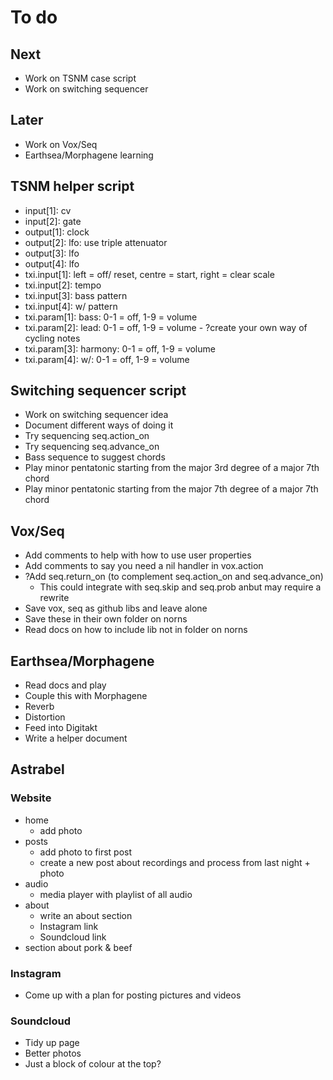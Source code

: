 # To do

## Next
- Work on TSNM case script
- Work on switching sequencer

## Later
- Work on Vox/Seq
- Earthsea/Morphagene learning

## TSNM helper script
- input[1]: cv
- input[2]: gate
- output[1]: clock
- output[2]: lfo: use triple attenuator
- output[3]: lfo
- output[4]: lfo
- txi.input[1]: left = off/ reset, centre = start, right = clear scale
- txi.input[2]: tempo
- txi.input[3]: bass pattern
- txi.input[4]: w/ pattern
- txi.param[1]: bass: 0-1 = off, 1-9 = volume
- txi.param[2]: lead: 0-1 = off, 1-9 = volume - ?create your own way of cycling notes
- txi.param[3]: harmony: 0-1 = off, 1-9 = volume
- txi.param[4]: w/: 0-1 = off, 1-9 = volume

## Switching sequencer script
- Work on switching sequencer idea
- Document different ways of doing it
- Try sequencing seq.action_on
- Try sequencing seq.advance_on
- Bass sequence to suggest chords
- Play minor pentatonic starting from the major 3rd degree of a major 7th chord
- Play minor pentatonic starting from the major 7th degree of a major 7th chord

## Vox/Seq
- Add comments to help with how to use user properties
- Add comments to say you need a nil handler in vox.action
- ?Add seq.return_on (to complement seq.action_on and seq.advance_on)
  - This could integrate with seq.skip and seq.prob anbut may require a rewrite
- Save vox, seq as github libs and leave alone
- Save these in their own folder on norns
- Read docs on how to include lib not in folder on norns

## Earthsea/Morphagene
- Read docs and play
- Couple this with Morphagene
- Reverb
- Distortion
- Feed into Digitakt
- Write a helper document

## Astrabel
### Website
- home
  - add photo
- posts
  - add photo to first post
  - create a new post about recordings and process from last night + photo
- audio
  - media player with playlist of all audio
- about
  - write an about section
  - Instagram link
  - Soundcloud link
- section about pork & beef

### Instagram
- Come up with a plan for posting pictures and videos

### Soundcloud
- Tidy up page
- Better photos
- Just a block of colour at the top?
